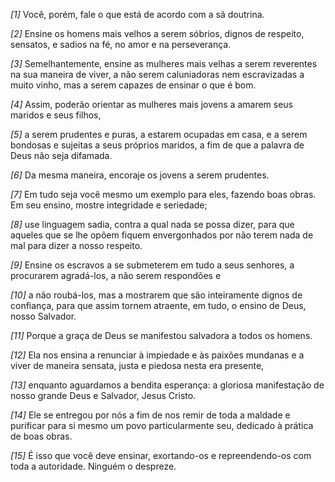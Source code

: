 *[1]* Você, porém, fale o que está de acordo com a sã doutrina.

*[2]* Ensine os homens mais velhos a serem sóbrios, dignos de respeito, sensatos, e sadios na fé, no amor e na perseverança.

*[3]* Semelhantemente, ensine as mulheres mais velhas a serem reverentes na sua maneira de viver, a não serem caluniadoras nem escravizadas a muito vinho, mas a serem capazes de ensinar o que é bom.

*[4]* Assim, poderão orientar as mulheres mais jovens a amarem seus maridos e seus filhos,

*[5]* a serem prudentes e puras, a estarem ocupadas em casa, e a serem bondosas e sujeitas a seus próprios maridos, a fim de que a palavra de Deus não seja difamada.

*[6]* Da mesma maneira, encoraje os jovens a serem prudentes.

*[7]* Em tudo seja você mesmo um exemplo para eles, fazendo boas obras. Em seu ensino, mostre integridade e seriedade;

*[8]* use linguagem sadia, contra a qual nada se possa dizer, para que aqueles que se lhe opõem fiquem envergonhados por não terem nada de mal para dizer a nosso respeito.

*[9]* Ensine os escravos a se submeterem em tudo a seus senhores, a procurarem agradá-los, a não serem respondões e

*[10]* a não roubá-los, mas a mostrarem que são inteiramente dignos de confiança, para que assim tornem atraente, em tudo, o ensino de Deus, nosso Salvador.

*[11]* Porque a graça de Deus se manifestou salvadora a todos os homens.

*[12]* Ela nos ensina a renunciar à impiedade e às paixões mundanas e a viver de maneira sensata, justa e piedosa nesta era presente,

*[13]* enquanto aguardamos a bendita esperança: a gloriosa manifestação de nosso grande Deus e Salvador, Jesus Cristo.

*[14]* Ele se entregou por nós a fim de nos remir de toda a maldade e purificar para si mesmo um povo particularmente seu, dedicado à prática de boas obras.

*[15]* É isso que você deve ensinar, exortando-os e repreendendo-os com toda a autoridade. Ninguém o despreze.

